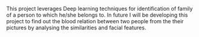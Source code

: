 This project leverages Deep learning techniques for identification of family of a person to which he/she belongs to. In future I will be developing this project to find out the blood relation between two people from the their pictures by analysing the similarities and facial features.
